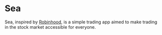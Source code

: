 # Sea

Sea, inspired by <a href="https://robinhood.com/us/en/" target="_blank">Robinhood</a>, is a simple trading app aimed to make trading in the stock market accessible for everyone.
